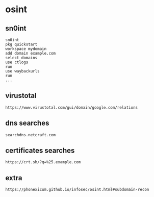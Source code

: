 # osint

## sn0int

    sn0int
    pkg quickstart
    workspace mydomain
    add domain example.com
    select domains
    use ctlogs
    run
    use waybackurls
    run
    ...

## virustotal

    https://www.virustotal.com/gui/domain/google.com/relations

## dns searches

    searchdns.netcraft.com

## certificates searches

    https://crt.sh/?q=%25.example.com

## extra

    https://phonexicum.github.io/infosec/osint.html#subdomain-recon

